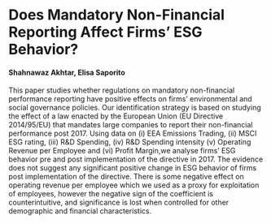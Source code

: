 # Does Mandatory Non-Financial Reporting Affect Firms’ ESG Behavior?
#### Shahnawaz Akhtar, Elisa Saporito
This paper studies whether regulations on mandatory non-financial performance reporting have positive effects on firms’ environmental and social governance policies. Our identification strategy is based on studying the effect of a law enacted by the European Union (EU Directive 2014/95/EU) that mandates large companies to report their non-financial performance post 2017. Using data on (i) EEA Emissions Trading, (ii) MSCI ESG rating, (iii) R&D Spending, (iv) R&D Spending intensity (v) Operating Revenue per Employee and (vi) Profit Margin,we analyse firms’ ESG behavior pre and post implementation of the directive in 2017.
The evidence does not suggest any significant positive change in ESG behavior of firms post implementation of the directive. There is some negative effect on operating revenue per employee which we used as a proxy for exploitation of employees, however the negative sign of the coefficient is counterintuitive, and significance is lost when controlled for other demographic and financial characteristics.
